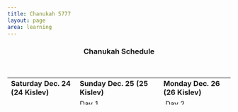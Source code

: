 ```yaml
---
title: Chanukah 5777
layout: page
area: learning
---
```



<div class="row">
<div class="col-lg-12">
<div class="panel panel-primary">
<div class="panel-heading">
<h3 class="panel-title text-center" style="text-align: center;">Chanukah Schedule</h3>
<p>&nbsp;</p>
<table style="width: 100%; height: 61px; margin-left: auto; margin-right: auto;">
<tbody>
<tr>
<td><strong>Saturday Dec. 24 (24 Kislev)</strong></td>
<td><strong>Sunday Dec. 25 (25 Kislev)</strong></td>
<td><strong>Monday Dec. 26 (26 Kislev)</strong></td>
</tr>
<tr>
<td></td>
<td>Day 1</td>
<td>&nbsp;Day 2</td>
</tr>
<tr>
<td>&nbsp;</td>
<td> pm&nbsp;</td>
<td>&nbsp;</td>
</tr>
<tr>
<td>&nbsp;</td>
<td>&nbsp;</td>
<td>&nbsp;</td>
</tr>
<tr>
<td>&nbsp;</td>
<td>&nbsp;</td>
<td>&nbsp;</td>
</tr>
<tr>
<td>&nbsp;</td>
<td>&nbsp;</td>
<td>&nbsp;</td>
</tr>
<tr>
<td><strong>Tuesday Dec. 27 (27 Kislev)</strong></td>
<td><strong>Wednesday Dec. 28 (28 Kislev)</strong></td>
<td><strong>Thursday Dec. 29 (29 Kislev)</strong></td>
</tr>
<tr>
<td>&nbsp;Day 3</td>
<td>&nbsp;Day 4</td>
<td>&nbsp;Day 5</td>
</tr>
<tr>
<td>&nbsp;&nbsp;</td>
<td>&nbsp;&nbsp;</td>
<td>&nbsp;&nbsp;</td>
</tr>
<tr>
<td>&nbsp;</td>
<td>&nbsp;</td>
<td>&nbsp;</td>
</tr>
<tr>
<td>&nbsp;</td>
<td>&nbsp;</td>
<td>&nbsp;</td>
</tr>
<tr>
<td>&nbsp;</td>
<td>&nbsp;</td>
<td>&nbsp;</td>
</tr>
<tr>
<td><strong>Friday Dec. 30 (1 Tevet)</strong></td>
<td><strong>&nbsp;Saturday&nbsp;Dec. 31 (2 Tevet)</strong></td>
<td><strong>&nbsp;Sunday Jan. 1 (3 Tevet)</strong></td>
</tr>
<tr>
<td>&nbsp;Day 6</td>
<td>&nbsp;Day 7</td>
<td>&nbsp;Day 8</td>
</tr>
<tr>
<td>&nbsp;</td>
<td>&nbsp;&nbsp;</td>
<td>&nbsp;&nbsp;</td>
</tr>
<tr>
<td>&nbsp;</td>
<td>&nbsp;</td>
<td>&nbsp;</td>
</tr>
<tr>
<td>&nbsp;</td>
<td>&nbsp;</td>
<td>&nbsp;</td>
</tr>
<tr>
<td>&nbsp;</td>
<td>&nbsp;</td>
<td>&nbsp;</td>
</tr>
</tbody>
</table>
</div>
</div>
</div>
</div>
